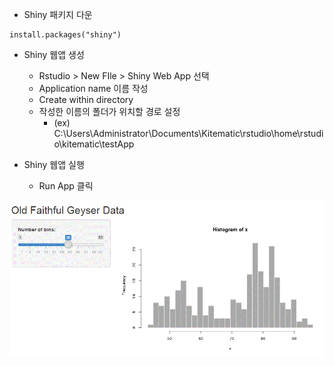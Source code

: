 - Shiny 패키지 다운

```
install.packages("shiny")
```

- Shiny 웹앱 생성
  - Rstudio > New FIle > Shiny Web App 선택
  - Application name 이름 작성
  - Create within directory
  - 작성한 이름의 폴더가 위치할 경로 설정
    - (ex) C:\Users\Administrator\Documents\Kitematic\rstudio\home\rstudio\kitematic\testApp



- Shiny 웹앱 실행

  - Run App 클릭

![rstudio_capture](https://github.com/nowage/webr-dev-test/blob/master/hgjun/webApp_helloWorld.gif)

